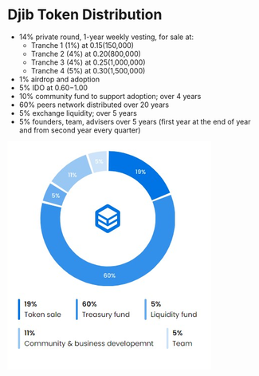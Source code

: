 # Djib Token Distribution

* 14% private round, 1-year weekly vesting, for sale at:
  * Tranche 1 (1%) at $0.15 ($150,000)
  * Tranche 2 (4%) at $0.20 ($800,000)
  * Tranche 3 (4%) at $0.25 ($1,000,000)
  * Tranche 4 (5%) at $0.30 ($1,500,000)
* 1% airdrop and adoption
* 5% IDO at $0.60-$1.00
* 10% community fund to support adoption; over 4 years
* 60% peers network distributed over 20 years
* 5% exchange liquidity; over 5 years
* 5% founders, team, advisers over 5 years (first year at the end of year and from second year every quarter)

![](<../../.gitbook/assets/image (15).png>)
